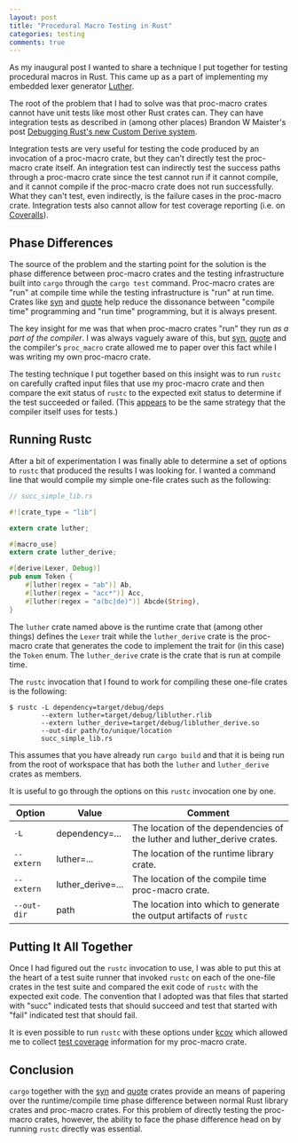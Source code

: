 ```yaml
---
layout: post
title: "Procedural Macro Testing in Rust"
categories: testing
comments: true
---
```

As my inaugural post I wanted to share a technique I put together for testing
procedural macros in Rust. This came up as a part of implementing my embedded
lexer generator [Luther].

The root of the problem that I had to solve was that proc-macro crates cannot have
unit tests like most other Rust crates can. They can have integration tests as
described in (among other places) Brandon W Maister's post 
[Debugging Rust's new Custom Derive system].

Integration tests are very useful for testing the code produced by an invocation
of a proc-macro crate, but they can't directly test the proc-macro crate itself.
An integration test can indirectly test the success paths through a proc-macro
crate since the test cannot run if it cannot compile, and it cannot compile
if the proc-macro crate does not run successfully. What they can't test, even
indirectly, is the failure cases in the proc-macro crate. Integration tests also
cannot allow for test coverage reporting (i.e. on [Coveralls]).

[Coveralls]: https://coveralls.io/
[Debugging Rust's new Custom Derive system]: https://quodlibetor.github.io/posts/debugging-rusts-new-custom-derive-system/
[Luther]: https://crates.io/crates/luther

## Phase Differences
The source of the problem and the starting point for the solution is the phase
difference between proc-macro crates and the testing infrastructure built into
`cargo` through the `cargo test` command. Proc-macro crates are "run" at compile
time while the testing infrastructure is "run" at run time. Crates like [syn]
and [quote] help reduce the dissonance between "compile time" programming and
"run time" programming, but it is always present.

The key insight for me was that when proc-macro crates "run" they run _as a part
of the compiler_. I was always vaguely aware of this, but [syn], [quote] and the
compiler's `proc_macro` crate allowed me to paper over this fact while I was
writing my own proc-macro crate.

The testing technique I put together based on this insight was to run `rustc`
on carefully crafted input files that use my proc-macro crate and then compare
the exit status of `rustc` to the expected exit status to determine if the test
succeeded or failed. (This [appears][COMPILER_TESTS] to be the same strategy that 
the compiler itself uses for tests.)

[COMPILER_TESTS]: https://github.com/rust-lang/rust/blob/1.26.0/src/test/COMPILER_TESTS.md

## Running Rustc
After a bit of experimentation I was finally able to determine a set of options to `rustc`
that produced the results I was looking for. I wanted a command line that would compile my
simple one-file crates such as the following:

```rust
// succ_simple_lib.rs

#![crate_type = "lib"]

extern crate luther;

#[macro_use]
extern crate luther_derive;

#[derive(Lexer, Debug)]
pub enum Token {
    #[luther(regex = "ab")] Ab,
    #[luther(regex = "acc*")] Acc,
    #[luther(regex = "a(bc|de)")] Abcde(String),
}
```

The `luther` crate named above is the runtime crate that (among other things) 
defines the `Lexer` trait while the `luther_derive` crate is the proc-macro
crate that generates the code to implement the trait for (in this case) the
`Token` enum. The `luther_derive` crate is the crate that is run at compile time.

The `rustc` invocation that I found to work for compiling these one-file crates 
is the following:

```shell
$ rustc -L dependency=target/debug/deps
        --extern luther=target/debug/libluther.rlib 
        --extern luther_derive=target/debug/libluther_derive.so
        --out-dir path/to/unique/location
        succ_simple_lib.rs
```

This assumes that you have already run `cargo build` and that it is being run
from the root of workspace that has both the `luther` and `luther_derive` crates
as members.

It is useful to go through the options on this `rustc` invocation one by one.

| Option      | Value             | Comment                                                                  |
|-------------|-------------------|--------------------------------------------------------------------------|
| `-L`        | dependency=...    | The location of the dependencies of the luther and luther_derive crates. |
| `--extern`  | luther=...        | The location of the runtime library crate.                               |
| `--extern`  | luther_derive=... | The location of the compile time proc-macro crate.                       |
| `--out-dir` | path              | The location into which to generate the output artifacts of `rustc`      |

## Putting It All Together
Once I had figured out the `rustc` invocation to use, I was able to put this at
the heart of a test suite runner that invoked `rustc` on each of the one-file
crates in the test suite and compared the exit code of `rustc` with the expected
exit code. The convention that I adopted was that files that started with "succ"
indicated tests that should succeed and test that started with "fail" indicated
test that should fail.

It is even possible to run `rustc` with these options under [kcov] which 
allowed me to collect [test coverage][luther_derive_coverage] information for my
proc-macro crate.

[kcov]: http://simonkagstrom.github.io/kcov/index.html
[luther_derive_coverage]: https://coveralls.io/builds/17406967/source?filename=luther-derive/src/generate.rs

## Conclusion
`cargo` together with the [syn] and [quote] crates provide an means of papering
over the runtime/compile time phase difference between normal Rust library crates
and proc-macro crates. For this problem of directly testing the proc-macro crates,
however, the ability to face the phase difference head on by running `rustc`
directly was essential.

[syn]: https://crates.io/crates/syn
[quote]: https://crates.io/crates/quote
